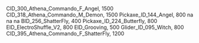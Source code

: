 CID_300_Athena_Commando_F_Angel, 1500
CID_318_Athena_Commando_M_Demon, 1500
Pickaxe_ID_144_Angel, 800
na
na
na
BID_256_ShatterFly, 400
Pickaxe_ID_224_Butterfly, 800
EID_ElectroShuffle_V2, 800
EID_Grooving, 500
Glider_ID_095_Witch, 800
CID_395_Athena_Commando_F_ShatterFly, 1200

